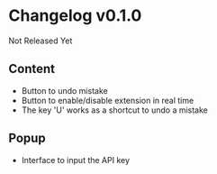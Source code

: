 # Changelog v0.1.0
Not Released Yet

## Content
- Button to undo mistake
- Button to enable/disable extension in real time
- The key 'U' works as a shortcut to undo a mistake

## Popup
- Interface to input the API key